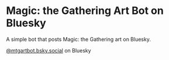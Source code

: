 # Magic: the Gathering Art Bot on Bluesky

A simple bot that posts Magic: the Gathering art on Bluesky.

[@mtgartbot.bsky.social](https://bsky.app/profile/mtgartbot.bsky.social) on Bluesky
